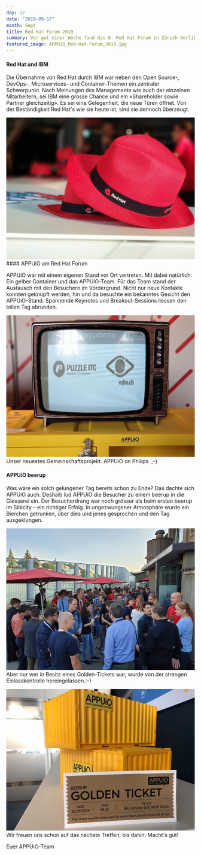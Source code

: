```yaml
---
day: 17
date: "2019-09-17"
month: Sept
title: Red Hat Forum 2019
summary: Vor gut einer Woche fand das 8. Red Hat Forum in Zürich Oerlikon statt. Auch dieses Jahr war APPUiO als Sponsor mit einem Stand vertreten. Über 800 Teilnehmer warteten gespannt auf einen intensiven und spannenden Tag.
featured_image: APPUiO_Red-Hat-Forum_2019.jpg
---
```

#### Red Hat und IBM

Die Übernahme von Red Hat durch IBM war neben den Open Source-, DevOps-, Microservices- und Container-Themen ein zentraler Schwerpunkt. Nach Meinungen des Managements wie auch der einzelnen Mitarbeitern, sei IBM eine grosse Chance und ein «Shareholder sowie Partner gleichzeitig». Es sei eine Gelegenheit, die neue Türen öffnet. Von der Beständigkeit Red Hat's wie sie heute ist, sind sie dennoch überzeugt.

![Red Hat Forum](Red-Hat-Forum_Hut.jpg)#### APPUiO am Red Hat Forum

APPUiO war mit einem eigenen Stand vor Ort vertreten. Mit dabei natürlich: Ein gelber Container und das APPUiO-Team. Für das Team stand der Austausch mit den Besuchern im Vordergrund. Nicht nur neue Kontakte konnten geknüpft werden, hin und da besuchte ein bekanntes Gesicht den APPUiO-Stand. Spannende Keynotes und Breakout-Sessions liessen den tollen Tag abrunden.

![APPUiO Retro](APPUiO_Red-Hat-Forum_Retro.jpg)Unser neuestes Gemeinschaftsprojekt. APPUiO on Philips. ;-) 

#### APPUiO beerup

Was wäre ein solch gelungener Tag bereits schon zu Ende? Das dachte sich APPUiO auch. Deshalb lud APPUiO die Besucher zu einem beerup in die Giesserei ein. Der Besucherdrang war noch grösser als beim ersten beerup im Sihlcity – ein richtiger Erfolg. In ungezwungener Atmosphäre wurde ein Bierchen getrunken, über dies und jenes gesprochen und den Tag ausgeklungen.

![APPUiO beerup](APPUiO_beerup.jpg)Aber nur wer in Besitz eines Golden-Tickets war, wurde von der strengen Einlasskontrolle hereingelassen.:-)

![APPUiO goldenticket](goldenticket.jpg)Wir freuen uns schon auf das nächste Treffen, bis dahin: Macht's gut!

Euer APPUiO-Team


